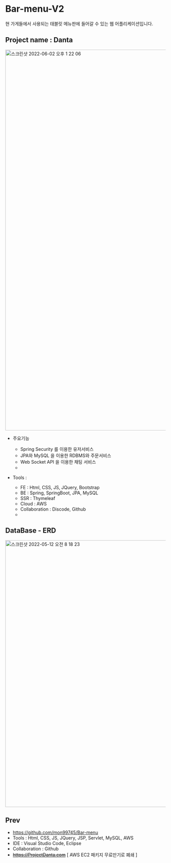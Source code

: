 # Bar-menu-V2
현 가게들에서 사용되는 태블릿 메뉴판에 들어갈 수 있는 웹 어플리케이션입니다.

## Project name : Danta

<img width="1193" alt="스크린샷 2022-06-02 오후 1 22 06" src="https://user-images.githubusercontent.com/84507123/171552485-25f2f685-8e3b-4253-9b94-7b60acc90526.png">



- 주요기능
  
  - Spring Security 를 이용한 유저서비스
  - JPA와 MySQL 을 이용한 RDBMS와 주문서비스
  - Web Socket API 을 이용한 채팅 서비스
  - 
  
- Tools : 
  
  - FE : Html, CSS, JS, JQuery, Bootstrap
  - BE : Spring, SpringBoot, JPA, MySQL 
  - SSR : Thymeleaf
  - Cloud : AWS
  - Collaboration : Discode, Github
  - 
  
## DataBase - ERD
<img width="836" alt="스크린샷 2022-05-12 오전 8 18 23" src="https://user-images.githubusercontent.com/84507123/167962798-0dfa25aa-b409-440c-95a4-5c6bf499ca6c.png">


## Prev
  - https://github.com/mon99745/Bar-menu
  - Tools : Html, CSS, JS, JQuery, JSP, Servlet, MySQL, AWS
  - IDE : Visual Studio Code, Eclipse 
  - Collaboration : Github
  - ~~https://ProjectDanta.com~~ [ AWS EC2 패키지 무료만기로 폐쇄 ]










